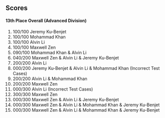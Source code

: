 ## Scores
#### 13th Place Overall (Advanced Division)
1) 100/100 Jeremy Ku-Benjet
2) 100/100 Mohammad Khan
3) 100/100 Alvin Li
4) 100/100 Maxwell Zen
5) 090/100 Mohammad Khan & Alvin Li
6) 040/200 Maxwell Zen & Alvin Li & Jeremy Ku-Benjet
7) 200/200 Alvin Li
8) 000/200 Jeremy Ku-Benjet & Alvin Li & Mohammad Khan (Incorrect Test Cases)
9) 200/200 Alvin Li & Mohammad Khan
10) 200/200 Maxwell Zen
11) 000/300 Alvin Li (Incorrect Test Cases)
12) 300/300 Maxwell Zen
13) 000/300 Maxwell Zen & Alvin Li & Jeremy Ku-Benjet
14) 000/300 Maxwell Zen & Alvin Li & Mohammad Khan & Jeremy Ku-Benjet
15) 000/300 Maxwell Zen & Alvin Li & Mohammad Khan & Jeremy Ku-Benjet
